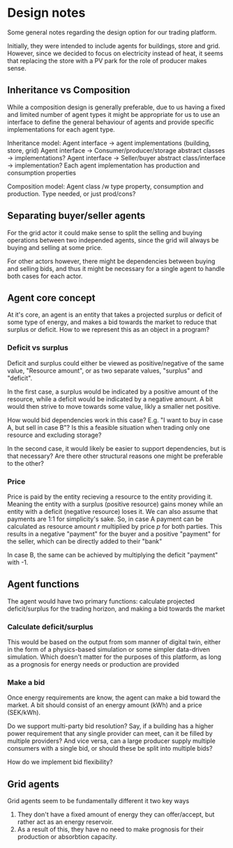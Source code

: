 # Design notes
Some general notes regarding the design option for our trading platform.

Initially, they were intended to include agents for buildings, store and grid. However, since we decided to focus on electricity instead of heat, it seems that replacing the store with a PV park for the role of producer makes sense.

## Inheritance vs Composition
While a composition design is generally preferable, due to us having a fixed and limited number of agent types it might be appropriate for us to use an interface to define the general behaviour of agents and provide specific implementations for each agent type.

Inheritance model:
Agent interface -> agent implementations (building, store, grid)
Agent interface -> Consumer/producer/storage abstract classes -> implementations?
Agent interface -> Seller/buyer abstract class/interface -> implementation?
Each agent implementation has production and consumption properties

Composition model:
Agent class /w type property, consumption and production.
Type needed, or just prod/cons?

## Separating buyer/seller agents
For the grid actor it could make sense to split the selling and buying operations between two independed agents, since the grid will always be buying and selling at some price.

For other actors however, there might be dependencies between buying and selling bids, and thus it might be necessary for a single agent to handle both cases for each actor.


## Agent core concept
At it's core, an agent is an entity that takes a projected surplus or deficit of some type of energy, and makes a bid towards the market to reduce that surplus or deficit. How to we represent this as an object in a program?

### Deficit vs surplus
Deficit and surplus could either be viewed as positive/negative of the same value, "Resource amount", or as two separate values, "surplus" and "deficit".

In the first case, a surplus would be indicated by a positive amount of the resource, while a deficit would be indicated by a negative amount. A bit would then strive to move towards some value, likly a smaller net positive.

How would bid dependencies work in this case? E.g. "I want to buy in case A, but sell in case B"? Is this a feasible situation when trading only one resource and excluding storage?

In the second case, it would likely be easier to support dependencies, but is that necessary? Are there other structural reasons one might be preferable to the other?

### Price
Price is paid by the entity recieving a resource to the entity providing it. Meaning the entity with a surplus (positive resource) gains money while an entity with a deficit (negative resource) loses it. We can also assume that payments are 1:1 for simplicity's sake. So, in case A payment can be calculated as resource amount *r* multiplied by price *p* for both parties. This results in a negative "payment" for the buyer and a positive "payment" for the seller, which can be directly added to their "bank"

In case B, the same can be achieved by multiplying the deficit "payment" with -1.

## Agent functions
The agent would have two primary functions: calculate projected deficit/surplus for the trading horizon, and making a bid towards the market

### Calculate deficit/surplus
This would be based on the output from som manner of digital twin, either in the form of a physics-based simulation or some simpler data-driven simulation. Which doesn't matter for the purposes of this platform, as long as a prognosis for energy needs or production are provided

### Make a bid
Once energy requirements are know, the agent can make a bid toward the market. A bit should consist of an energy amount (kWh) and a price (SEK/kWh).

Do we support multi-party bid resolution? Say, if a building has a higher power requirement that any single provider can meet, can it be filled by multiple providers? And vice versa, can a large producer supply multiple consumers with a single bid, or should these be split into multiple bids?

How do we implement bid flexibility? 

## Grid agents
Grid agents seem to be fundamentally different it two key ways
1. They don't have a fixed amount of energy they can offer/accept, but rather act as an energy reservoir.
2. As a result of this, they have no need to make prognosis for their production or absorbtion capacity.